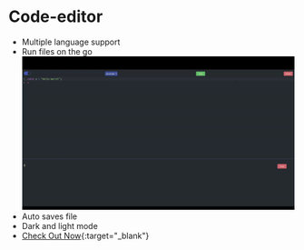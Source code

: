 # Code-editor
- Multiple language support
- Run files on the go<br>
![Run](https://raw.githubusercontent.com/divu050704/Code-editor/main/Readme-Data/Run.gif)
- Auto saves file
- Dark and light mode
- [Check Out Now](https://wkvqnr.csb.app/){:target="_blank"}
